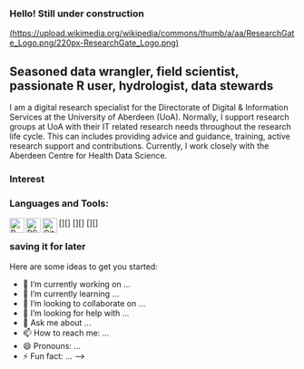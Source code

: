 ### Hello! Still under construction
[(https://upload.wikimedia.org/wikipedia/commons/thumb/a/aa/ResearchGate_Logo.png/220px-ResearchGate_Logo.png)](https://www.researchgate.net/profile/Bernhard_Scheliga)


## Seasoned data wrangler, field scientist, passionate R user, hydrologist, data stewards 

I am a digital research specialist for the Directorate of Digital & Information Services at the University of Aberdeen (UoA). Normally, I support research groups at UoA with their IT related research needs throughout the research life cycle. This can includes providing advice and guidance, training, active research support and contributions. Currently, I work closely with the Aberdeen Centre for Health Data Science.

### Interest


### Languages and Tools:
[<img align="left" alt="R-project" width="26px" src="https://www.r-project.org/Rlogo.png" />][]
[<img align="left" alt="RStudio" width="26px" src="https://d33wubrfki0l68.cloudfront.net/521a038ed009b97bf73eb0a653b1cb7e66645231/8e3fd/assets/img/rstudio-icon.png" />][]
[<img align="left" alt="GitHub" width="26px" src="https://github.githubassets.com/images/modules/logos_page/GitHub-Mark.png" />][]


### saving it for later

Here are some ideas to get you started:

- 🔭 I’m currently working on ...
- 🌱 I’m currently learning ...
- 👯 I’m looking to collaborate on ...
- 🤔 I’m looking for help with ...
- 💬 Ask me about ...
- 📫 How to reach me: ...
- 😄 Pronouns: ...
- ⚡ Fun fact: ...
-->
